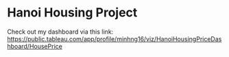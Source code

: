 # Hanoi Housing Project
Check out my dashboard via this link: https://public.tableau.com/app/profile/minhng16/viz/HanoiHousingPriceDashboard/HousePrice

